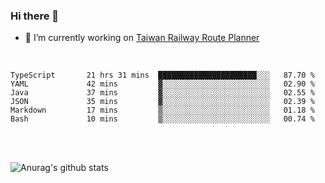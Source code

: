 ### Hi there 👋

- 🔭 I’m currently working on [Taiwan Railway Route Planner](https://github.com/Taiwan-Railway-Route-Planner)

<br/>

<!--START_SECTION:waka-->

```text
TypeScript       21 hrs 31 mins  ██████████████████████░░░   87.70 %
YAML             42 mins         ▓░░░░░░░░░░░░░░░░░░░░░░░░   02.90 %
Java             37 mins         ▓░░░░░░░░░░░░░░░░░░░░░░░░   02.55 %
JSON             35 mins         ▓░░░░░░░░░░░░░░░░░░░░░░░░   02.39 %
Markdown         17 mins         ▒░░░░░░░░░░░░░░░░░░░░░░░░   01.18 %
Bash             10 mins         ▒░░░░░░░░░░░░░░░░░░░░░░░░   00.74 %
```

<!--END_SECTION:waka-->

<br/>
<br/>

![Anurag's github stats](https://github-readme-stats.vercel.app/api?username=DepickereSven&show_icons=true&theme=tokyonight)



<!--
**DepickereSven/DepickereSven** is a ✨ _special_ ✨ repository because its `README.md` (this file) appears on your GitHub profile.

Here are some ideas to get you started:

- 🔭 I’m currently working on ...
- 🌱 I’m currently learning ...
- 👯 I’m looking to collaborate on ...
- 🤔 I’m looking for help with ...
- 💬 Ask me about ...
- 📫 How to reach me: ...
- 😄 Pronouns: ...
- ⚡ Fun fact: ...
-->
